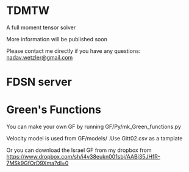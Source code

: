 # TDMTW
A full moment tensor solver


More information will be published soon

Please contact me directly if you have any questions: nadav.wetzler@gmail.com

# FDSN server


# Green's Functions
You can make your own GF by running GF/Py/mk_Green_functions.py

Velocity model is used from GF/models/ .Use Gitt02.csv as a tamplate

Or you can download the Israel GF from my dropbox from https://www.dropbox.com/sh/i4v38eukn001sbj/AABj35JHfR-7MSk9GfOrD9Xma?dl=0

